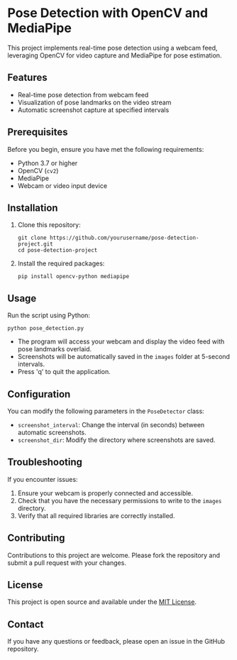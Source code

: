 # Pose Detection with OpenCV and MediaPipe

This project implements real-time pose detection using a webcam feed, leveraging OpenCV for video capture and MediaPipe for pose estimation.

## Features

- Real-time pose detection from webcam feed
- Visualization of pose landmarks on the video stream
- Automatic screenshot capture at specified intervals

## Prerequisites

Before you begin, ensure you have met the following requirements:

- Python 3.7 or higher
- OpenCV (`cv2`)
- MediaPipe
- Webcam or video input device

## Installation

1. Clone this repository:
   ```
   git clone https://github.com/yourusername/pose-detection-project.git
   cd pose-detection-project
   ```

2. Install the required packages:
   ```
   pip install opencv-python mediapipe
   ```

## Usage

Run the script using Python:

```
python pose_detection.py
```

- The program will access your webcam and display the video feed with pose landmarks overlaid.
- Screenshots will be automatically saved in the `images` folder at 5-second intervals.
- Press 'q' to quit the application.

## Configuration

You can modify the following parameters in the `PoseDetector` class:

- `screenshot_interval`: Change the interval (in seconds) between automatic screenshots.
- `screenshot_dir`: Modify the directory where screenshots are saved.

## Troubleshooting

If you encounter issues:

1. Ensure your webcam is properly connected and accessible.
2. Check that you have the necessary permissions to write to the `images` directory.
3. Verify that all required libraries are correctly installed.

## Contributing

Contributions to this project are welcome. Please fork the repository and submit a pull request with your changes.

## License

This project is open source and available under the [MIT License](LICENSE).

## Contact

If you have any questions or feedback, please open an issue in the GitHub repository.
